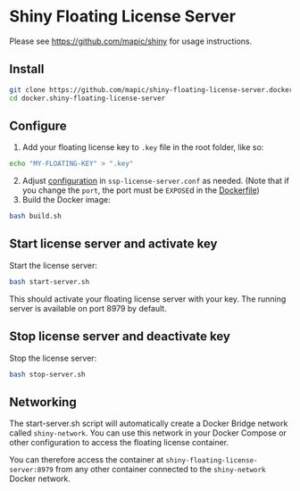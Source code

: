 # Shiny Floating License Server

Please see https://github.com/mapic/shiny for usage instructions.

## Install
```bash
git clone https://github.com/mapic/shiny-floating-license-server.docker.git
cd docker.shiny-floating-license-server
```

## Configure

1. Add your floating license key to `.key` file in the root folder, like so: 
```bash 
echo "MY-FLOATING-KEY" > ".key"
```
2. Adjust [configuration](https://wyday.com/limelm/help/turbofloat-server/#config) in `ssp-license-server.conf` as needed. (Note that if you change the `port`, the port must be `EXPOSE`d in the [Dockerfile](https://github.com/mapic/hiny-floating-license-server.docker/blob/master/Dockerfile#L31))
2. Build the Docker image: 
```bash
bash build.sh
```


## Start license server and activate key

Start the license server: 
```bash
bash start-server.sh
```

This should activate your floating license server with your key. The running server is available on port 8979 by default.


## Stop license server and deactivate key

Stop the license server:
```bash
bash stop-server.sh
```

## Networking

The start-server.sh script will automatically create a Docker Bridge network called `shiny-network`. You can use this network in your Docker Compose or other configuration to access the floating license container. 

You can therefore access the container at `shiny-floating-license-server:8979` from any other container connected to the `shiny-network` Docker network.
